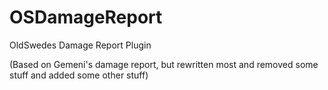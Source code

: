 # OSDamageReport

OldSwedes Damage Report Plugin

(Based on Gemeni's damage report, but rewritten most and removed some stuff and added some other stuff)